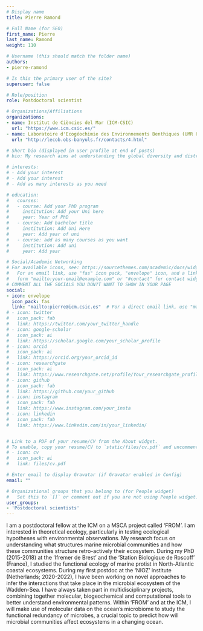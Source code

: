 ```yaml
---
# Display name
title: Pierre Ramond

# Full Name (for SEO)
first_name: Pierre
last_name: Ramond
weight: 110

# Username (this should match the folder name)
authors:
- pierre-ramond

# Is this the primary user of the site?
superuser: false

# Role/position
role: Postdoctoral scientist

# Organizations/Affiliations
organizations:
- name: Institut de Ciències del Mar (ICM-CSIC)
  url: "https://www.icm.csic.es/"
- name: Laboratoire d'Ecogéochimie des Environnements Benthiques (UMR 8222, SU-CNRS)
  url: "http://lecob.obs-banyuls.fr/contacts/4.html"

# Short bio (displayed in user profile at end of posts)
# bio: My research aims at understanding the global diversity and distribution of eukaryotic and prokaryotic microbes employing curated phylogenetic frameworks focusing on novel environmental taxa.

# interests:
# - Add your interest
# - Add your interest
# - Add as many interests as you need

# education:
#   courses:
#   - course: Add your PhD program
#     institution: Add your Uni here
#     year: Year of PhD
#   - course: Add bachelor title
#     institution: Add Uni Here
#     year: Add year of uni
#   - course: add as many courses as you want
#     institution: Add uni
#     year: Add year

# Social/Academic Networking
# For available icons, see: https://sourcethemes.com/academic/docs/widgets/#icons
#   For an email link, use "fas" icon pack, "envelope" icon, and a link in the
#   form "mailto:your-email@example.com" or "#contact" for contact widget.
# COMMENT ALL THE SOCIALS YOU DON?T WANT TO SHOW IN YOUR PAGE
social:
- icon: envelope
  icon_pack: fas
  link: "mailto:pierre@icm.csic.es"  # For a direct email link, use "mailto:test@example.org".
# - icon: twitter
#   icon_pack: fab
#   link: https://twitter.com/your_twitter_handle
# - icon: google-scholar
#   icon_pack: ai
#   link: https://scholar.google.com/your_scholar_profile
# - icon: orcid
#   icon_pack: ai
#   link: https://orcid.org/your_orcid_id
# - icon: researchgate
#   icon_pack: ai
#   link: https://www.researchgate.net/profile/Your_researchgate_profile
# - icon: github
#   icon_pack: fab
#   link: https://github.com/your_github
# - icon: instagram
#   icon_pack: fab
#   link: https://www.instagram.com/your_insta
# - icon: linkedin
#   icon_pack: fab
#   link: https://www.linkedin.com/in/your_linkedin/


# Link to a PDF of your resume/CV from the About widget.
# To enable, copy your resume/CV to `static/files/cv.pdf` and uncomment the lines below.
# - icon: cv
#   icon_pack: ai
#   link: files/cv.pdf

# Enter email to display Gravatar (if Gravatar enabled in Config)
email: ""

# Organizational groups that you belong to (for People widget)
#   Set this to `[]` or comment out if you are not using People widget.
user_groups:
- 'Postdoctoral scientists'
---
```

I am a postdoctoral fellow at the ICM on a MSCA project called ‘FROM’. I am interested in theoretical ecology, particularly in testing ecological hypotheses with environmental observations. My research focus on understanding what structures marine microbial communities and how these communities structure retro-actively their ecosystem. During my PhD (2015-2018) at the ‘Ifremer de Brest’ and the ‘Station Biologique de Roscoff’ (France), I studied the functional ecology of marine protist in North-Atlantic coastal ecosystems. During my first postdoc at the ‘NIOZ’ institute (Netherlands; 2020-2022), I have been working on novel approaches to infer the interactions that take place in the microbial ecosystem of the Wadden-Sea. I have always taken part in multidisciplinary projects, combining together molecular, biogeochemical and computational tools to better understand environmental patterns. Within ‘FROM’ and at the ICM, I will make use of molecular data on the ocean’s microbiome to study the functional redundancy of microbes, a crucial topic to predict how will microbial communities affect ecosystems in a changing ocean.
